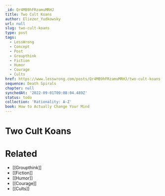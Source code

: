 ```yaml
---
_id: Qr4MB9hFRzamuMRHJ
title: Two Cult Koans
author: Eliezer_Yudkowsky
url: null
slug: two-cult-koans
type: post
tags:
  - LessWrong
  - Concept
  - Post
  - Groupthink
  - Fiction
  - Humor
  - Courage
  - Cults
href: https://www.lesswrong.com/posts/Qr4MB9hFRzamuMRHJ/two-cult-koans
sequence: Death Spirals
chapter: null
synchedAt: '2022-09-01T09:08:04.489Z'
status: todo
collection: 'Rationality: A-Z'
book: How to Actually Change Your Mind
---
```


# Two Cult Koans


# Related

- [[Groupthink]]
- [[Fiction]]
- [[Humor]]
- [[Courage]]
- [[Cults]]